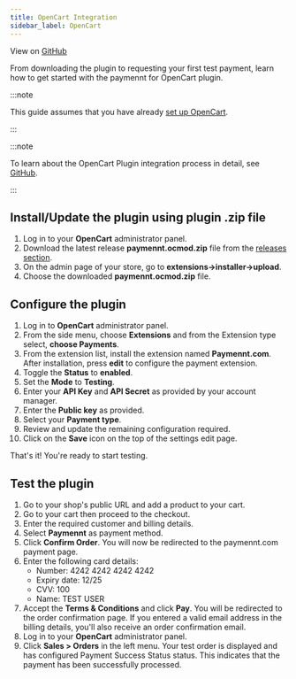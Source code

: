 ```yaml
---
title: OpenCart Integration
sidebar_label: OpenCart
---
```


View on [<ins>GitHub</ins>](https://github.com/paymennt/opencart)

From downloading the plugin to requesting your first test payment, learn how to get started with the paymennt for OpenCart plugin.

:::note

This guide assumes that you have already [set up OpenCart](https://docs.opencart.com/en-gb/installation/).

:::

:::note

To learn about the OpenCart Plugin integration process in detail, see [GitHub](https://github.com/paymennt/opencart).

:::

## Install/Update the plugin​ using plugin .zip file

1. Log in to your **OpenCart** administrator panel.
2. Download the latest release **paymennt.ocmod.zip** file from the [releases section](https://github.com/paymennt/opencart/releases/tag/v1.0.1).
3. On the admin page of your store, go to **extensions->installer->upload**.
4. Choose the downloaded **paymennt.ocmod.zip** file.

## Configure the plugin​

1. Log in to **OpenCart** administrator panel.
2. From the side menu, choose **Extensions** and from the Extension type select, **choose Payments**.
3. From the extension list, install the extension named **Paymennt.com**. After installation, press **edit** to configure the payment extension.
4. Toggle the **Status** to **enabled**.
5. Set the **Mode** to **Testing**.
6. Enter your **API Key** and **API Secret** as provided by your account manager.
7. Enter the **Public key** as provided.
8. Select your **Payment type**.
9. Review and update the remaining configuration required.
10. Click on the **Save** icon on the top of the settings edit page.

That's it! You're ready to start testing.

## Test the plugin​

1. Go to your shop's public URL and add a product to your cart.
2. Go to your cart then proceed to the checkout.
3. Enter the required customer and billing details.
4. Select **Paymennt** as payment method.
5. Click **Confirm Order**. You will now be redirected to the paymennt.com payment page.
6. Enter the following card details:
    * Number: 4242 4242 4242 4242
    * Expiry date: 12/25
    * CVV: 100
    * Name: TEST USER
7. Accept the **Terms & Conditions** and click **Pay**. You will be redirected to the order confirmation page. If you entered a valid email address in the billing details, you'll also receive an order confirmation email.
8. Log in to your **OpenCart** administrator panel.
9. Click **Sales > Orders** in the left menu. Your test order is displayed and has configured Payment Success Status status. This indicates that the payment has been successfully processed.

